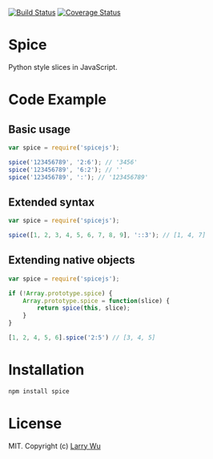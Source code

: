 [![Build Status](https://travis-ci.org/lw7360/spicejs.svg?branch=master)](https://travis-ci.org/lw7360/spicejs)
[![Coverage Status](https://coveralls.io/repos/lw7360/spicejs/badge.svg?branch=master&service=github)](https://coveralls.io/github/lw7360/spicejs?branch=master)

# Spice

Python style slices in JavaScript.

# Code Example

## Basic usage
```js
var spice = require('spicejs');

spice('123456789', '2:6'); // '3456'
spice('123456789', '6:2'); // ''
spice('123456789', ':'); // '123456789'
```

## Extended syntax

```js
var spice = require('spicejs');

spice([1, 2, 3, 4, 5, 6, 7, 8, 9], '::3'); // [1, 4, 7]
```

## Extending native objects

```js
var spice = require('spicejs');

if (!Array.prototype.spice) {
	Array.prototype.spice = function(slice) {
		return spice(this, slice);
	}
}

[1, 2, 4, 5, 6].spice('2:5') // [3, 4, 5]
```

# Installation

```bash
npm install spice
```

# License

MIT. Copyright (c) [Larry Wu](http://larrywu.com/)
